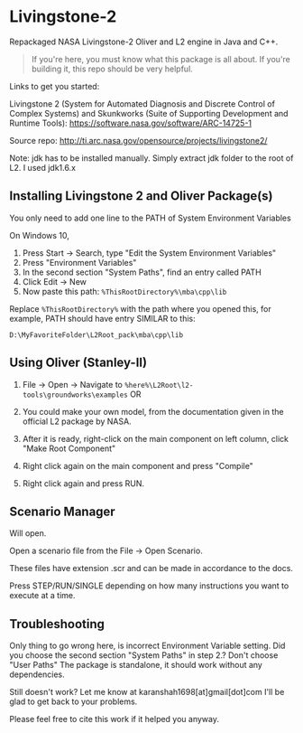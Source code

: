 # Livingstone-2
Repackaged NASA Livingstone-2 Oliver and L2 engine in Java and C++.

> If you're here, you must know what this package is all about. If you're building it, this repo should be very helpful.

Links to get you started:

Livingstone 2 (System for Automated Diagnosis and Discrete Control of Complex Systems) and Skunkworks (Suite of Supporting Development and Runtime Tools): https://software.nasa.gov/software/ARC-14725-1

Source repo: http://ti.arc.nasa.gov/opensource/projects/livingstone2/

Note: jdk has to be installed manually. Simply extract jdk folder to the root of L2. I used jdk1.6.x

## Installing Livingstone 2 and Oliver Package(s)

You only need to add one line to the PATH of System Environment Variables

On Windows 10,
1. Press Start -> Search, type "Edit the System Environment Variables"
2. Press "Environment Variables"
3. In the second section "System Paths", find an entry called PATH
4. Click Edit -> New
5. Now paste this path: `%ThisRootDirectory%\mba\cpp\lib`

Replace `%ThisRootDirectory%` with the path where you opened this, for example, PATH should have 
entry SIMILAR to this:

 `D:\MyFavoriteFolder\L2Root_pack\mba\cpp\lib`


## Using Oliver (Stanley-II)

1. File -> Open -> Navigate to `%here%\L2Root\l2-tools\groundworks\examples`
	OR
1. You could make your own model, from the documentation given in the official
L2 package by NASA.

2. After it is ready, right-click on the main component on left column, click
"Make Root Component"

3. Right click again on the main component and press "Compile"
4. Right click again and press RUN.


## Scenario Manager

Will open.

Open a scenario file from the File -> Open Scenario.

These files have extension .scr and can be made in accordance to the docs.

Press STEP/RUN/SINGLE depending on how many instructions you want to execute at a time.

## Troubleshooting


Only thing to go wrong here, is incorrect Environment Variable setting.
Did you choose the second section "System Paths" in step 2.? Don't choose "User Paths"
The package is standalone, it should work without any dependencies.

Still doesn't work? Let me know at karanshah1698[at]gmail[dot]com
I'll be glad to get back to your problems.

Please feel free to cite this work if it helped you anyway.
